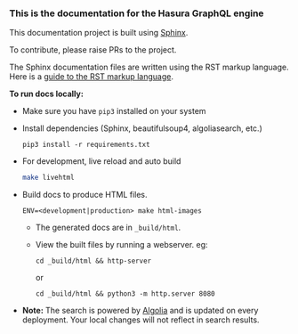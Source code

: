 ### This is the documentation for the Hasura GraphQL engine

This documentation project is built using [Sphinx](http://www.sphinx-doc.org/en/master/). 

To contribute, please raise PRs to the project.

The Sphinx documentation files are written using the RST markup language. Here is a 
[guide to the RST markup language](http://www.sphinx-doc.org/en/master/usage/restructuredtext/basics.html).

**To run docs locally:**

* Make sure you have `pip3` installed on your system

* Install dependencies (Sphinx, beautifulsoup4, algoliasearch, etc.)
    ```
    pip3 install -r requirements.txt
    ```

* For development, live reload and auto build
    ```bash
    make livehtml
    ```

* Build docs to produce HTML files. 
    ```
    ENV=<development|production> make html-images
    ```
    * The generated docs are in `_build/html`. 
    * View the built files by running a webserver. eg:
        ```
        cd _build/html && http-server
        ```
        or

        ```
        cd _build/html && python3 -m http.server 8080
        ```        
        
* **Note:** The search is powered by [Algolia](https://www.algolia.com/) and is updated on every deployment. Your local 
  changes will not reflect in search results.        